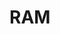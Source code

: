<!--
 * @Author: tangdaoyong
 * @Date: 2021-02-09 10:00:03
 * @LastEditors: tangdaoyong
 * @LastEditTime: 2021-02-09 10:00:04
 * @Description: RAM
-->
# RAM